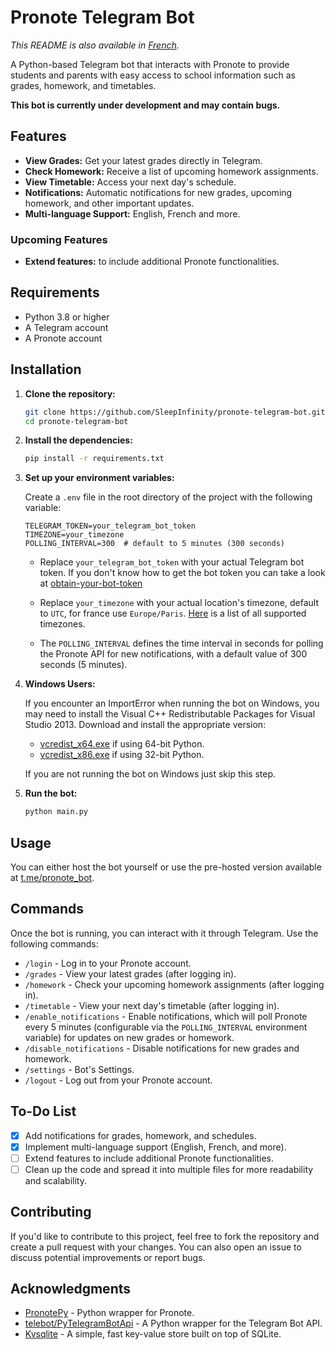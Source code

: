 # Pronote Telegram Bot

*This README is also available in [French](README_fr.md).*

A Python-based Telegram bot that interacts with Pronote to provide students and parents with easy access to school information such as grades, homework, and timetables.

**This bot is currently under development and may contain bugs.**

## Features

- **View Grades:** Get your latest grades directly in Telegram.
- **Check Homework:** Receive a list of upcoming homework assignments.
- **View Timetable:** Access your next day's schedule.
- **Notifications:** Automatic notifications for new grades, upcoming homework, and other important updates.
- **Multi-language Support:** English, French and more.

### Upcoming Features

- **Extend features:** to include additional Pronote functionalities.

## Requirements

- Python 3.8 or higher
- A Telegram account
- A Pronote account

## Installation

1. **Clone the repository:**

   ```bash
   git clone https://github.com/SleepInfinity/pronote-telegram-bot.git
   cd pronote-telegram-bot
   ```

2. **Install the dependencies:**

   ```bash
   pip install -r requirements.txt
   ```

3. **Set up your environment variables:**

   Create a `.env` file in the root directory of the project with the following variable:

   ```env
   TELEGRAM_TOKEN=your_telegram_bot_token
   TIMEZONE=your_timezone
   POLLING_INTERVAL=300  # default to 5 minutes (300 seconds)
   ```

   - Replace `your_telegram_bot_token` with your actual Telegram bot token.
   If you don't know how to get the bot token you can take a look at [obtain-your-bot-token](https://core.telegram.org/bots/tutorial#obtain-your-bot-token)

   - Replace `your_timezone` with your actual location's timezone, default to `UTC`, for france use `Europe/Paris`.
   [Here](https://gist.githubusercontent.com/heyalexej/8bf688fd67d7199be4a1682b3eec7568/raw/daacf0e4496ccc60a36e493f0252b7988bceb143/pytz-time-zones.py) is a list of all supported timezones.

   - The `POLLING_INTERVAL` defines the time interval in seconds for polling the Pronote API for new notifications, with a default value of 300 seconds (5 minutes).

4. **Windows Users:**

   If you encounter an ImportError when running the bot on Windows, you may need to install the Visual C++ Redistributable Packages for Visual Studio 2013. Download and install the appropriate version:

   - [vcredist_x64.exe](https://www.microsoft.com/en-us/download/details.aspx?id=40784) if using 64-bit Python.
   - [vcredist_x86.exe](https://www.microsoft.com/en-us/download/details.aspx?id=40784) if using 32-bit Python.
  
   If you are not running the bot on Windows just skip this step.

5. **Run the bot:**

   ```bash
   python main.py
   ```

## Usage

You can either host the bot yourself or use the pre-hosted version available at [t.me/pronote_bot](https://t.me/pronote_bot).

## Commands

Once the bot is running, you can interact with it through Telegram. Use the following commands:

- `/login` - Log in to your Pronote account.
- `/grades` - View your latest grades (after logging in).
- `/homework` - Check your upcoming homework assignments (after logging in).
- `/timetable` - View your next day's timetable (after logging in).
- `/enable_notifications` - Enable notifications, which will poll Pronote every 5 minutes (configurable via the `POLLING_INTERVAL` environment variable) for updates on new grades or homework.
- `/disable_notifications` - Disable notifications for new grades and homework.
- `/settings` - Bot's Settings.
- `/logout` - Log out from your Pronote account.

## To-Do List

- [x] Add notifications for grades, homework, and schedules.
- [x] Implement multi-language support (English, French, and more).
- [ ] Extend features to include additional Pronote functionalities.
- [ ] Clean up the code and spread it into multiple files for more readability and scalability.

## Contributing

If you'd like to contribute to this project, feel free to fork the repository and create a pull request with your changes. You can also open an issue to discuss potential improvements or report bugs.

## Acknowledgments

- [PronotePy](https://github.com/bain3/pronotepy) - Python wrapper for Pronote.
- [telebot/PyTelegramBotApi](https://github.com/eternnoir/pyTelegramBotAPI) - A Python wrapper for the Telegram Bot API.
- [Kvsqlite](https://github.com/AYMENJD/Kvsqlite) - A simple, fast key-value store built on top of SQLite.
